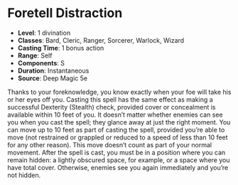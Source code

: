 # Foretell Distraction

- **Level**: 1 divination
- **Classes**: Bard, Cleric, Ranger, Sorcerer, Warlock, Wizard
- **Casting Time**: 1 bonus action
- **Range**: Self
- **Components**: S
- **Duration**: Instantaneous
- **Source**: Deep Magic 5e

Thanks to your foreknowledge, you know exactly when your foe will take his or her eyes off you. Casting this spell has the same effect as making a successful Dexterity (Stealth) check, provided cover or concealment is available within 10 feet of you. It doesn’t matter whether enemies can see you when you cast the spell; they glance away at just the right moment. You can move up to 10 feet as part of casting the spell, provided you’re able to move (not restrained or grappled or reduced to a speed of less than 10 feet for any other reason). This move doesn’t count as part of your normal movement. After the spell is cast, you must be in a position where you can remain hidden: a lightly obscured space, for example, or a space where you have total cover. Otherwise, enemies see you again immediately and you’re not hidden.

